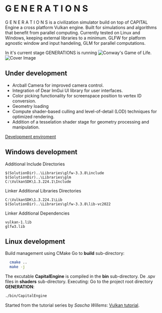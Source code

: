 # G E N E R A T I O N S

G E N E R A T I O N S is a civilization simulator build on top of CAPITAL Engine a cross platform Vulkan engine. Built for simulations and algorithms that benefit from parallel computing. Currently tested on Linux and Windows, keeping external libraries to a minimum. GLFW for platform agnostic window and input handeling, GLM for parallel computations. 

In it's current stage GENERATIONS is running ![Conway's Game of Life](https://en.wikipedia.org/wiki/Conway%27s_Game_of_Life).
![Cover Image](https://github.com/CorrelateVisuals/GENERATIONS/blob/main/assets/CoverCapture.PNG?raw=true)

## Under development
- Arcball Camera for improved camera control.
- Integration of Dear ImGui UI library for user interfaces.
- Color picking functionality for screenspace position to vertex ID conversion.
- Geometry loading
- Compute shader-based culling and level-of-detail (LOD) techniques for optimized rendering.
- Addition of a tesselation shader stage for geometry processing and manipulation.

[Development enviroment](https://vulkan-tutorial.com/Development_environment)

## Windows development
Additional Include Directories
```
$(SolutionDir)..\Libraries\glfw-3.3.8\include
$(SolutionDir)..\Libraries\glm
C:\VulkanSDK\1.3.224.1\Include
```
Linker Additional Libraries Directories
```text
C:\VulkanSDK\1.3.224.1\Lib
$(SolutionDir)..\Libraries\glfw-3.3.8\lib-vc2022
```
Linker Additional Dependencies
```text
vulkan-1.lib
glfw3.lib
```

## Linux development
Build management using CMake
Go to **build** sub-directory:
```bash
  cmake ..
  make -j
```
The excutable **CapitalEngine** is compiled in the **bin** sub-directory. De .spv files in **shaders** sub-directory.
Executing: Go to the project root directory **GENERATION**:
```bash
./bin/CapitalEngine
```



Started from the tutorial series by *Sascha Willems*: [Vulkan tutorial](https://vulkan-tutorial.com/Introduction).

